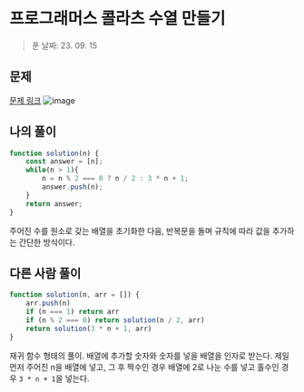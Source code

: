# 프로그래머스 콜라츠 수열 만들기
> 푼 날짜: 23. 09. 15
## 문제
[문제 링크](https://school.programmers.co.kr/learn/courses/30/lessons/181919)
![image](https://github.com/makepin2r/TIL/assets/39889583/fa5118e3-8a0c-40db-8378-99fd1f5198ba)

## 나의 풀이
```javascript
function solution(n) {
    const answer = [n];
    while(n > 1){
        n = n % 2 === 0 ? n / 2 : 3 * n + 1;
        answer.push(n);
    }
    return answer;
}
```
주어진 수를 원소로 갖는 배열을 초기화한 다음, 반복문을 돌며 규칙에 따라 값을 추가하는 간단한 방식이다.

## 다른 사람 풀이
```javascript
function solution(n, arr = []) {
    arr.push(n)
    if (n === 1) return arr
    if (n % 2 === 0) return solution(n / 2, arr)
    return solution(3 * n + 1, arr)
}
```
재귀 함수 형태의 풀이.
배열에 추가할 숫자와 숫자를 넣을 배열을 인자로 받는다.
제일 먼저 주어진 n을 배열에 넣고, 그 후 짝수인 경우 배열에 2로 나눈 수를 넣고 홀수인 경우 `3 * n + 1`을 넣는다.
